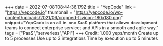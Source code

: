 +++
date = 2022-07-08T08:44:36.179Z
title = "YepCode"
link = "https://yepcode.io"
thumbnail = "https://yepcode.io/wp-content/uploads/2021/06/cropped-favicon-180x180.png"
snippet="YepCode is an all-in-one SaaS platform that allows development teams to connect enterprise services and APIs in a smooth and agile way."
tags = ["PaaS","serverless","API"]
+++
Credit: 1.000 yeps/month
Create up to 5 processes
Use up to 3 integrations
Time by execution up to 5 minutes

